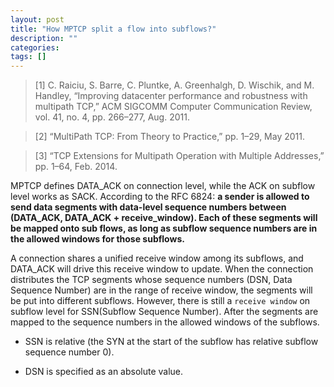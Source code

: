 ```yaml
---
layout: post
title: "How MPTCP split a flow into subflows?"
description: ""
categories: 
tags: []
---
```


> [1]	C. Raiciu, S. Barre, C. Pluntke, A. Greenhalgh, D. Wischik, and M. Handley, “Improving datacenter performance and robustness with multipath TCP,” ACM SIGCOMM Computer Communication Review, vol. 41, no. 4, pp. 266–277, Aug. 2011.

> [2]	“MultiPath TCP: From Theory to Practice,” pp. 1–29, May 2011.

> [3]	“TCP Extensions for Multipath Operation with Multiple Addresses,” pp. 1–64, Feb. 2014.

MPTCP defines DATA_ACK on connection level, while the ACK on subflow level works as SACK. According to the RFC 6824: __a sender is allowed to send data segments with data-level sequence numbers between (DATA_ACK, DATA_ACK + receive_window).  Each of these segments will be mapped onto sub flows, as long as subflow sequence numbers are in the allowed windows for those subflows.__ 

A connection shares a unified receive window among its subflows, and DATA_ACK will drive this receive window to update. When the connection distributes the TCP segments whose sequence numbers (DSN, Data Sequence Number) are in the range of receive window, the segments will be put into different subflows. However, there is still a `receive window` on subflow level for SSN(Subflow Sequence Number). After the segments are mapped to the sequence numbers in the allowed windows of the subflows.

* SSN is relative (the SYN at the start of the subflow has relative subflow sequence number 0).

* DSN is specified as an absolute value.